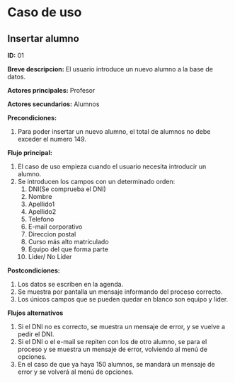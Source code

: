# Caso de uso

## Insertar alumno

**ID:** 01

**Breve descripcion:** El usuario introduce un nuevo alumno a la base de datos.

**Actores principales:** Profesor

**Actores secundarios:** Alumnos

**Precondiciones:**
1. Para poder insertar un nuevo alumno, el total de alumnos no debe exceder el numero 149.

**Flujo principal:**
1. El caso de uso empieza cuando el usuario necesita introducir un alumno.
2. Se introducen los campos con un determinado orden:
    1. DNI(Se comprueba el DNI)
    2. Nombre
    3. Apellido1
    4. Apellido2
    5. Telefono
    6. E-mail corporativo
    7. Direccion postal
    8. Curso más alto matriculado
    9. Equipo del que forma parte
    10. Lider/ No Líder

**Postcondiciones:**
1. Los datos se escriben en la agenda.
2. Se muestra por pantalla un mensaje informando del proceso correcto.
3. Los únicos campos que se pueden quedar en blanco son equipo y lider.

**Flujos alternativos**
1. Si el DNI no es correcto, se muestra un mensaje de error, y se vuelve a pedir el DNI.
2. Si el DNI o el e-mail se repiten con los de otro alumno, se para el proceso y se muestra un mensaje de error, volviendo al menú de opciones.
3. En el caso de que ya haya 150 alumnos, se mandará un mensaje de error y se volverá al menú de opciones.
